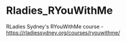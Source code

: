 # Rladies_RYouWithMe
RLadies Sydney's RYouWithMe course - https://rladiessydney.org/courses/ryouwithme/
